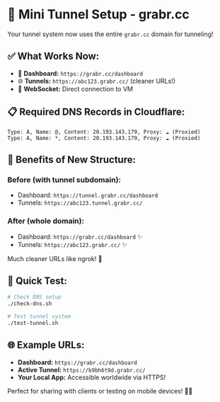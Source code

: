 # 🚀 Mini Tunnel Setup - grabr.cc

Your tunnel system now uses the entire `grabr.cc` domain for tunneling!

## ✅ **What Works Now:**
- 🔗 **Dashboard:** `https://grabr.cc/dashboard`  
- 🌐 **Tunnels:** `https://abc123.grabr.cc/` (cleaner URLs!)
- 🔌 **WebSocket:** Direct connection to VM

## 📋 **Required DNS Records in Cloudflare:**

```
Type: A, Name: @, Content: 20.193.143.179, Proxy: ☁️ (Proxied)
Type: A, Name: *, Content: 20.193.143.179, Proxy: ☁️ (Proxied)
```

## 🎯 **Benefits of New Structure:**

### **Before (with tunnel subdomain):**
- Dashboard: `https://tunnel.grabr.cc/dashboard`
- Tunnels: `https://abc123.tunnel.grabr.cc/`

### **After (whole domain):**
- Dashboard: `https://grabr.cc/dashboard` ✨
- Tunnels: `https://abc123.grabr.cc/` ✨

Much cleaner URLs like ngrok! 🚀

## 🔧 **Quick Test:**

```bash
# Check DNS setup
./check-dns.sh

# Test tunnel system  
./test-tunnel.sh
```

## 🌐 **Example URLs:**

- **Dashboard:** `https://grabr.cc/dashboard`
- **Active Tunnel:** `https://b9bh6t9d.grabr.cc/`
- **Your Local App:** Accessible worldwide via HTTPS!

Perfect for sharing with clients or testing on mobile devices! 📱✨ 
